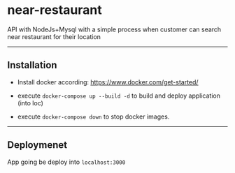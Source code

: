 # near-restaurant
API with NodeJs+Mysql with a simple process when customer can search near restaurant for their location
___
Installation
---
 - Install docker according: https://www.docker.com/get-started/

 - execute `docker-compose up --build -d` to build and deploy application (into loc)

 - execute `docker-compose down` to stop docker images.

___
Deploymenet
---
App going be deploy into `localhost:3000`


